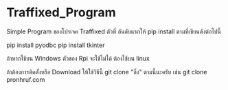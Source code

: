 # Traffixed_Program
Simple Program ของโปรเจค Traffixed ตัวที่ 
อันดับแรกให้ pip install ตามที่เขียนดังต่อไปนี้

pip install pyodbc
pip install tkinter

ถ้าหากใช้บน Windows ตัวของ Rpi จะใช้ไม่ได้ ต้องใช้บน linux

ถ้าต้องการติดตั้งหรือ Download ให้ใช้วิธีนี้
git clone "ลิ้ง" ตามนี้นะครับ เช่น
git clone pronhruf.com 
